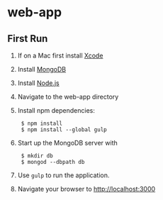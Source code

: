 # web-app

First Run
-----------------------
1. If on a Mac first install [Xcode](https://developer.apple.com/xcode/downloads/)
2. Install [MongoDB](https://www.mongodb.org/downloads)
3. Install [Node.js](http://nodejs.org/download/)
4. Navigate to the web-app directory
5. Install npm dependencies:

        $ npm install
        $ npm install --global gulp

6. Start up the MongoDB server with

        $ mkdir db
        $ mongod --dbpath db

7. Use ``gulp`` to run the application.
8. Navigate your browser to [http://localhost:3000](http://localhost:3000/)
